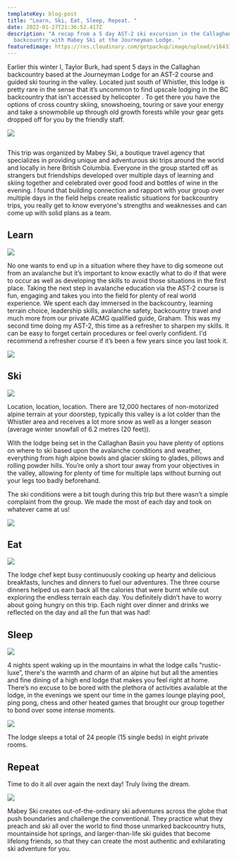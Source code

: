 ```yaml
---
templateKey: blog-post
title: "Learn, Ski, Eat, Sleep, Repeat. "
date: 2022-01-27T21:36:52.417Z
description: "A recap from a 5 day AST-2 ski excursion in the Callaghan Valley
  backcountry with Mabey Ski at the Journeyman Lodge. "
featuredimage: https://res.cloudinary.com/getpackup/image/upload/v1643319619/0F1A3417_aoez00.jpg
---
```

Earlier this winter I, Taylor Burk, had spent 5 days in the Callaghan backcountry based at the Journeyman Lodge for an AST-2 course and guided ski touring in the valley. Located just south of Whistler, this lodge is pretty rare in the sense that it’s uncommon to find upscale lodging in the BC backcountry that isn't accessed by helicopter . To get there you have the options of cross country skiing, snowshoeing, touring or save your energy and take a snowmobile up through old growth forests while your gear gets dropped off for you by the friendly staff. 

![](https://res.cloudinary.com/getpackup/image/upload/v1643319727/0F1A3997_s80qfh.jpg)

![]()

This trip was organized by Mabey Ski, a boutique travel agency that specializes in providing unique and adventurous ski trips around the world and locally in here British Columbia. Everyone in the group started off as strangers but friendships developed over multiple days of learning and skiing together and celebrated over good food and bottles of wine in the evening. I found that building connection and rapport with your group over multiple days in the field helps create realistic situations for backcountry trips, you really get to know everyone's strengths and weaknesses and can come up with solid plans as a team.



## **Learn**

![](https://res.cloudinary.com/getpackup/image/upload/v1643320399/0F1A3104_anuwsz.jpg)

No one wants to end up in a situation where they have to dig someone out from an avalanche but it’s important to know exactly what to do if that were to occur as well as developing the skills to avoid those situations in the first place. Taking the next step in avalanche education via the AST-2 course is fun, engaging and takes you into the field for plenty of real world experience. We spent each day immersed in the backcountry, learning terrain choice, leadership skills, avalanche safety, backcountry travel and much more from our private ACMG qualified guide, Graham. This was my second time doing my AST-2, this time as a refresher to sharpen my skills. It can be easy to forget certain procedures or feel overly confident. I'd recommend a refresher course if it’s been a few years since you last took it.

![](https://res.cloudinary.com/getpackup/image/upload/v1643320356/MabeyCallaghanBlog_agu3wk.jpg)

## **Ski**

![](https://res.cloudinary.com/getpackup/image/upload/v1643320473/0F1A3400_f6f6hq.jpg)

Location, location, location. There are 12,000 hectares of non-motorized alpine terrain at your doorstep, typically this valley is a lot colder than the Whistler area and receives a lot more snow as well as a longer season (average winter snowfall of 6.2 metres (20 feet)). 

With the lodge being set in the Callaghan Basin you have plenty of options on where to ski based upon the avalanche conditions and weather, everything from high alpine bowls and glacier skiing to glades, pillows and rolling powder hills. You’re only a short tour away from your objectives in the valley, allowing for plenty of time for multiple laps without burning out your legs too badly beforehand.

The ski conditions were a bit tough during this trip but there wasn’t a simple complaint from the group. We made the most of each day and took on whatever came at us!

![](https://res.cloudinary.com/getpackup/image/upload/v1643320545/0F1A3117_imidhf.jpg)

## **Eat**

![](https://res.cloudinary.com/getpackup/image/upload/v1643320613/0F1A3970_fd8nmf.jpg)

The lodge chef kept busy continuously cooking up hearty and delicious breakfasts, lunches and dinners to fuel our adventures. The three course dinners helped us earn back all the calories that were burnt while out exploring the endless terrain each day. You definitely didn’t have to worry about going hungry on this trip. Each night over dinner and drinks we reflected on the day and all the fun that was had!

## **Sleep**

![](https://res.cloudinary.com/getpackup/image/upload/v1643320679/0F1A3689_f452l8.jpg)

4 nights spent waking up in the mountains in what the lodge calls “rustic-luxe”, there's the warmth and charm of an alpine hut but all the amenties and fine dining of a high end lodge that makes you feel right at home. There’s no excuse to be bored with the plethora of activities available at the lodge, in the evenings we spent our time in the games lounge playing pool, ping pong, chess and other heated games that brought our group together to bond over some intense moments. 

![](https://res.cloudinary.com/getpackup/image/upload/v1643320800/0F1A2786_oy5ze3.jpg)

The lodge sleeps a total of 24 people (15 single beds) in eight private rooms.

## **Repeat** 

Time to do it all over again the next day! Truly living the dream.

![](https://res.cloudinary.com/getpackup/image/upload/v1643320916/0F1A3189_ag5nee.jpg)

Mabey Ski creates out-of-the-ordinary ski adventures across the globe that push boundaries and challenge the conventional. They practice what they preach and ski all over the world to find those unmarked backcountry huts, mountainside hot springs, and larger-than-life ski guides that become lifelong friends, so that they can create the most authentic and exhilarating ski adventure for you.